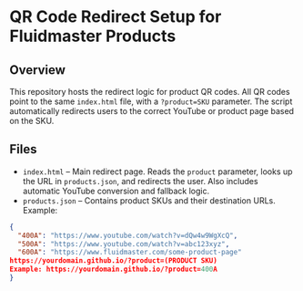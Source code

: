 # QR Code Redirect Setup for Fluidmaster Products

## Overview
This repository hosts the redirect logic for product QR codes. All QR codes point to the same `index.html` file, with a `?product=SKU` parameter. The script automatically redirects users to the correct YouTube or product page based on the SKU.

## Files
- `index.html` – Main redirect page. Reads the `product` parameter, looks up the URL in `products.json`, and redirects the user. Also includes automatic YouTube conversion and fallback logic.
- `products.json` – Contains product SKUs and their destination URLs. Example:
```json
{
  "400A": "https://www.youtube.com/watch?v=dQw4w9WgXcQ",
  "500A": "https://www.youtube.com/watch?v=abc123xyz",
  "600A": "https://www.fluidmaster.com/some-product-page"
https://yourdomain.github.io/?product=(PRODUCT SKU) 
Example: https://yourdomain.github.io/?product=400A
}
